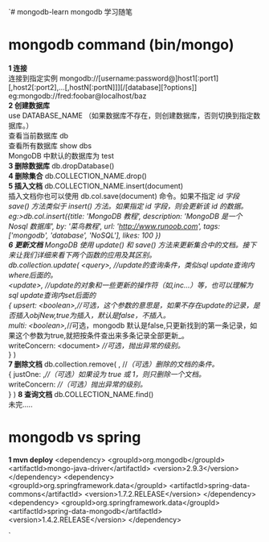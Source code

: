 `# mongodb-learn
mongodb 学习随笔

# mongodb command (bin/mongo)
**1 连接**<br />
  连接到指定实例 mongodb://[username:password@]host1[:port1][,host2[:port2],...[,hostN[:portN]]][/[database][?options]]<br />
  eg:mongodb://fred:foobar@localhost/baz<br />
**2 创建数据库**<br />
  use DATABASE_NAME （如果数据库不存在，则创建数据库，否则切换到指定数据库。）<br />
  查看当前数据库 db<br />
  查看所有数据库 show dbs<br />
  MongoDB 中默认的数据库为 test<br />
**3 删除数据库** db.dropDatabase()<br />
**4 删除集合** db.COLLECTION_NAME.drop()<br />
**5 插入文档** db.COLLECTION_NAME.insert(document)<br />
  插入文档你也可以使用 db.col.save(document) 命令。如果不指定 _id 字段 save() 方法类似于 insert() 方法。如果指定 _id 字段，则会更新该 _id 的数据。<br />
  eg:>db.col.insert({title: 'MongoDB 教程',
         description: 'MongoDB 是一个 Nosql 数据库',
         by: '菜鸟教程',
         url: 'http://www.runoob.com',
         tags: ['mongodb', 'database', 'NoSQL'],
         likes: 100
     })<br />
**6 更新文档** MongoDB 使用 update() 和 save() 方法来更新集合中的文档。接下来让我们详细来看下两个函数的应用及其区别。<br/>
db.collection.update(
   \<query>, _//update的查询条件，类似sql update查询内where后面的。_<br />
   \<update>, _//update的对象和一些更新的操作符（如$,$inc...）等，也可以理解为sql update查询内set后面的_<br />
   {
     upsert: \<boolean>,_//可选，这个参数的意思是，如果不存在update的记录，是否插入objNew,true为插入，默认是false，不插入。_<br />
     multi: \<boolean>,_//可选，mongodb 默认是false,只更新找到的第一条记录，如果这个参数为true,就把按条件查出来多条记录全部更新_。<br />
     writeConcern: \<document> _//可选，抛出异常的级别。_<br />
   }
)<br/>
**7 删除文档**
db.collection.remove(
   <query>, //_（可选）删除的文档的条件。_<br/>
   {
     justOne: <boolean>,_//（可选）如果设为 true 或 1，则只删除一个文档。_<br/>
     writeConcern: <document>_//（可选）抛出异常的级别。_<br/>
   }
)
**8 查询文档**
db.COLLECTION_NAME.find()<br/>
未完.....
# mongodb vs spring
**1 mvn deploy**
    \<dependency>
        \<groupId>org.mongodb\</groupId>
        \<artifactId>mongo-java-driver\</artifactId>
        \<version>2.9.3\</version>
    \</dependency>
    \<dependency>
        \<groupId>org.springframework.data\</groupId>
        \<artifactId>spring-data-commons\</artifactId>
        \<version>1.7.2.RELEASE\</version>
    \</dependency>
    \<dependency>
        \<groupId>org.springframework.data\</groupId>
        \<artifactId>spring-data-mongodb\</artifactId>
        \<version>1.4.2.RELEASE\</version>
    \</dependency>

`